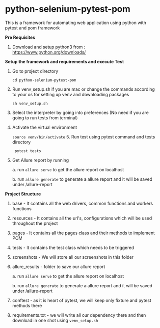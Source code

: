 # python-selenium-pytest-pom
This is a framework for automating web application using python with pytest and pom framework

**Pre Requisites**
1. Download and setup python3 from : https://www.python.org/downloads/

**Setup the framework and requirements and execute Test**
1. Go to project directory 

    `cd python-selenium-pytest-pom`
2. Run venv_setup.sh if you are mac or change the commands according to your os for setting up venv and downloading packages
    
    `sh venv_setup.sh`

3. Select the interpreter by going into preferences (No need if you are going to run tests from terminal)
4. Activate the virtual environment 
    
    `source venv/bin/activate`
    5. Run test using pytest command and tests directory

    ` pytest tests`
6. Get Allure report by running

    a. run `allure serve` to get the allure report on localhost

    b. run `allure generate` to generate a allure report and it will be saved under /allure-report
    
**Project Structure**
1. base - It contains all the web drivers, common functions and workers functions
2. resources - It contains all the url's, configurations which will be used throughout the project
3. pages - It contains all the pages class and their methods to implement POM
4. tests - It contains the test class which needs to be triggered
5. screenshots - We will store all our screenshots in this folder
6. allure_results - folder to save our allure report
    
    a. run `allure serve` to get the allure report on localhost
    
    b. run `allure generate` to generate a allure report and it will be saved under /allure-report

7. conftest - as it is heart of pytest, we will keep only fixture and pytest methods there
8. requirements.txt - we will write all our dependency there and then download in one shot using `venv_setup.sh`